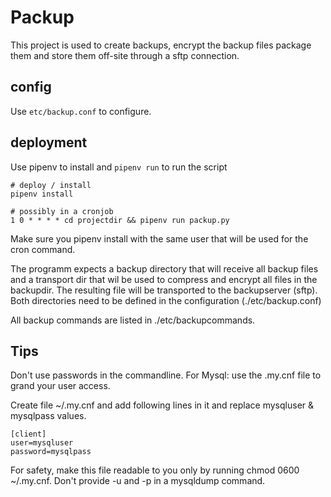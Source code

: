 # Packup
This project is used to create backups, encrypt the backup files package them and store them off-site through a sftp connection. 

## config
Use `etc/backup.conf` to configure. 

## deployment
Use pipenv to install and `pipenv run` to run the script
```
# deploy / install
pipenv install

# possibly in a cronjob
1 0 * * * * cd projectdir && pipenv run packup.py
```
Make sure you pipenv install with the same user that will be used for the cron command.

The programm expects a backup directory that will receive all backup files and a transport dir that wil be used to compress and encrypt all files in the backupdir. The resulting file will be transported to the backupserver (sftp). Both directories need to be defined in the configuration (./etc/backup.conf)

All backup commands are listed in ./etc/backupcommands. 

## Tips
Don't use passwords in the commandline. For Mysql: use the .my.cnf file to grand your user access.

Create file ~/.my.cnf and add following lines in it and replace mysqluser & mysqlpass values.
```
[client]
user=mysqluser
password=mysqlpass
```
For safety, make this file readable to you only by running chmod 0600 ~/.my.cnf. Don't provide -u and -p in a mysqldump command.   